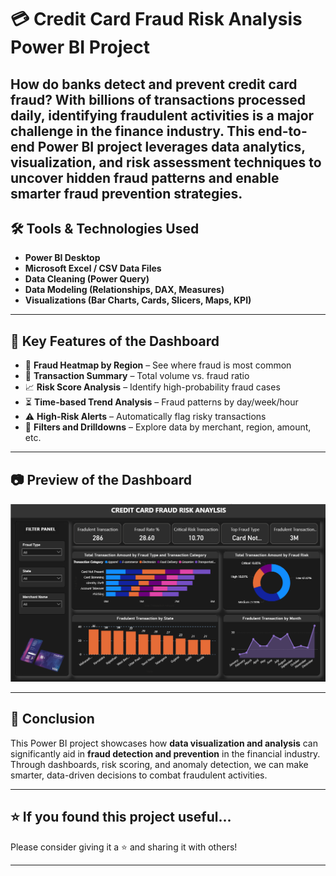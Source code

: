 # 💳 Credit Card Fraud Risk Analysis Power BI Project

**How do banks detect and prevent credit card fraud?**
With billions of transactions processed daily, identifying fraudulent activities is a major challenge in the finance industry. This end-to-end Power BI project leverages **data analytics, visualization, and risk assessment techniques** to uncover hidden fraud patterns and enable smarter fraud prevention strategies.
---

## 🛠️ Tools & Technologies Used

* **Power BI Desktop**
* **Microsoft Excel / CSV Data Files**
* **Data Cleaning (Power Query)**
* **Data Modeling (Relationships, DAX, Measures)**
* **Visualizations (Bar Charts, Cards, Slicers, Maps, KPI)**

---

## 📌 Key Features of the Dashboard

* 📍 **Fraud Heatmap by Region** – See where fraud is most common
* 🧮 **Transaction Summary** – Total volume vs. fraud ratio
* 📈 **Risk Score Analysis** – Identify high-probability fraud cases
* ⏳ **Time-based Trend Analysis** – Fraud patterns by day/week/hour
* ⚠️ **High-Risk Alerts** – Automatically flag risky transactions
* 📂 **Filters and Drilldowns** – Explore data by merchant, region, amount, etc.

---

## 📷 Preview of the Dashboard

![Dashboard Overview](Screenshot.png)

---

## 🚀 Conclusion

This Power BI project showcases how **data visualization and analysis** can significantly aid in **fraud detection and prevention** in the financial industry. Through dashboards, risk scoring, and anomaly detection, we can make smarter, data-driven decisions to combat fraudulent activities.

---

## ⭐ If you found this project useful...

Please consider giving it a ⭐ and sharing it with others!

---

